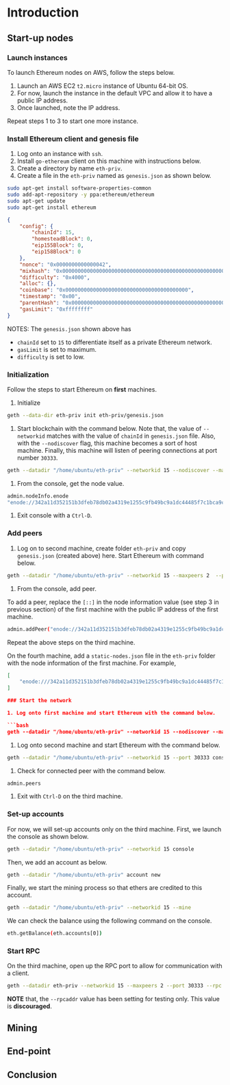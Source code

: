 # Introduction

## Start-up nodes

### Launch instances

To launch Ethereum nodes on AWS, follow the steps below.

1. Launch an AWS EC2 `t2.micro` instance of Ubuntu 64-bit OS.
1. For now, launch the instance in the default VPC and allow it to have a public IP address.
1. Once launched, note the IP address.

Repeat steps 1 to 3 to start one more instance.

### Install Ethereum client and genesis file

1. Log onto an instance with `ssh`.
1. Install `go-ethereum` client on this machine with instructions below.
1. Create a directory by name `eth-priv`.
1. Create a file in the `eth-priv` named as `genesis.json` as shown below.

```bash
sudo apt-get install software-properties-common
sudo add-apt-repository -y ppa:ethereum/ethereum
sudo apt-get update
sudo apt-get install ethereum
```

```json
{
    "config": {
        "chainId": 15,
        "homesteadBlock": 0,
        "eip155Block": 0,
        "eip158Block": 0
    },
    "nonce": "0x0000000000000042",
    "mixhash": "0x0000000000000000000000000000000000000000000000000000000000000000",
    "difficulty": "0x4000",
    "alloc": {},
    "coinbase": "0x0000000000000000000000000000000000000000",
    "timestamp": "0x00",
    "parentHash": "0x0000000000000000000000000000000000000000000000000000000000000000",
    "gasLimit": "0xffffffff"
}
```

NOTES:
The `genesis.json` shown above has

* `chainId` set to `15` to differentiate itself as a private Ethereum network.
* `gasLimit` is set to maximum.
* `difficulty` is set to low.

### Initialization

Follow the steps to start Ethereum on **first** machines.

1. Initialize

```bash
geth --data-dir eth-priv init eth-priv/genesis.json
```

1. Start blockchain with the command below. Note that, the value of `--networkid` matches with the value of `chainId` in `genesis.json` file. Also, with the `--nodiscover` flag, this machine becomes a sort of host machine. Finally, this machine will listen of peering connections at port number `30333`.

```bash
geth --datadir "/home/ubuntu/eth-priv" --networkid 15 --nodiscover --maxpeers 3  --port 30333 console
```

1. From the console, get the node value.

```bash
admin.nodeInfo.enode
"enode://342a11d352151b3dfeb78db02a4319e1255c9fb49bc9a1dc44485f7c1bca9cc638540833e4577016f9a6180d1e911d907280af9b3892c53120e1e30619594eba@[::]:30333?discport=0"
```

1. Exit console with a `Ctrl-D`.

### Add peers

1. Log on to second machine, create folder `eth-priv` and copy `genesis.json` (created above) here. Start Ethereum with command below.

```bash
geth --datadir "/home/ubuntu/eth-priv" --networkid 15 --maxpeers 2  --port 30333 console
```

1. From the console, add peer.

To add a peer, replace the `[::]` in the node information value (see step 3 in previous section) of the first machine with the public IP address of the first machine.

```bash
admin.addPeer("enode://342a11d352151b3dfeb78db02a4319e1255c9fb49bc9a1dc44485f7c1bca9cc638540833e4577016f9a6180d1e911d907280af9b3892c53120e1e30619594eba@18.0.0.0:30333?discport=0")
```

Repeat the above steps on the third machine.

On the fourth machine, add a `static-nodes.json` file in the `eth-priv` folder with the node information of the first machine. For example,

```json
[
    "enode:///342a11d352151b3dfeb78db02a4319e1255c9fb49bc9a1dc44485f7c1bca9cc638540833e4577016f9a6180d1e911d907280af9b3892c53120e1e30619594eba@18.0.0.0:30333"
]

### Start the network

1. Log onto first machine and start Ethereum with the command below.

```bash
geth --datadir "/home/ubuntu/eth-priv" --networkid 15 --nodiscover --maxpeers 2  --port 30333 console
```

1. Log onto second machine and start Ethereum with the command below.

```bash
geth --datadir "/home/ubuntu/eth-priv" --networkid 15 --port 30333 console
```

1. Check for connected peer with the command below.

```bash
admin.peers
```

1. Exit with `Ctrl-D` on the third machine.

### Set-up accounts

For now, we will set-up accounts only on the third machine. First, we launch the console as shown below.

```bash
geth --datadir "/home/ubuntu/eth-priv" --networkid 15 console
```

Then, we add an account as below.

```bash
geth --datadir "/home/ubuntu/eth-priv" account new
```

Finally, we start the mining process so that ethers are credited to this account.

```bash
geth --datadir "/home/ubuntu/eth-priv" --networkid 15 --mine
```

We can check the balance using the following command on the console.

```bash
eth.getBalance(eth.accounts[0])
```

### Start RPC

On the third machine, open up the RPC port to allow for communication with a client.

```bash
geth --datadir eth-priv --networkid 15 --maxpeers 2 --port 30333 --rpc --rpcapi "web3,eth" --rpcaddr "0.0.0.0" --rpccorsdomain "*"
```

**NOTE** that, the `--rpcaddr` value has been setting for testing only. This value is **discouraged**.

## Mining

## End-point

## Conclusion